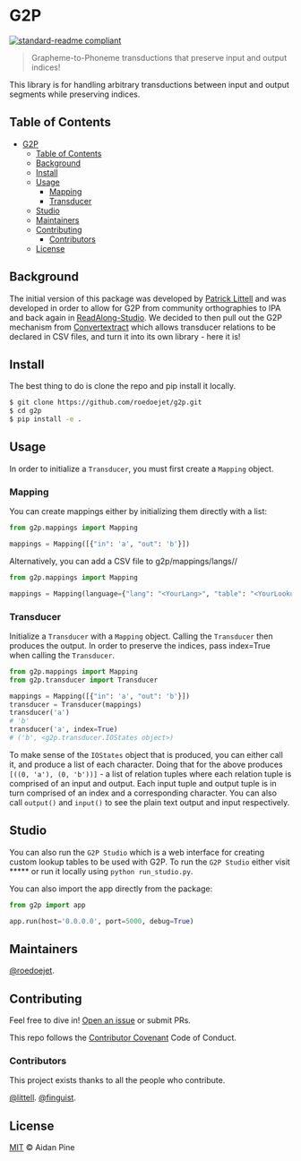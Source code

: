 # G2P

[![standard-readme compliant](https://img.shields.io/badge/readme%20style-standard-brightgreen.svg?style=flat-square)](https://github.com/roedoejet/g2p)

> Grapheme-to-Phoneme transductions that preserve input and output indices!

This library is for handling arbitrary transductions between input and output segments while preserving indices.

## Table of Contents

- [G2P](#g2p)
  - [Table of Contents](#table-of-contents)
  - [Background](#background)
  - [Install](#install)
  - [Usage](#usage)
    - [Mapping](#mapping)
    - [Transducer](#transducer)
  - [Studio](#studio)
  - [Maintainers](#maintainers)
  - [Contributing](#contributing)
    - [Contributors](#contributors)
  - [License](#license)

## Background

The initial version of this package was developed by [Patrick Littell](https://github.com/littell) and was developed in order to allow for G2P from community orthographies to IPA and back again in [ReadAlong-Studio](https://github.com/dhdaines/ReadAlong-Studio). We decided to then pull out the G2P mechanism from [Convertextract](https://github.com/roedoejet/convertextract) which allows transducer relations to be declared in CSV files, and turn it into its own library - here it is!

## Install

The best thing to do is clone the repo and pip install it locally.

```sh
$ git clone https://github.com/roedoejet/g2p.git
$ cd g2p
$ pip install -e .
```

## Usage

In order to initialize a `Transducer`, you must first create a `Mapping` object.

### Mapping

You can create mappings either by initializing them directly with a list:

```python
from g2p.mappings import Mapping

mappings = Mapping([{"in": 'a', "out": 'b'}])

```

Alternatively, you can add a CSV file to g2p/mappings/langs/<YourLang>/<YourLookupTable>

```python
from g2p.mappings import Mapping

mappings = Mapping(language={"lang": "<YourLang>", "table": "<YourLookupTable>"})

```

### Transducer

Initialize a `Transducer` with a `Mapping` object. Calling the `Transducer` then produces the output. In order to preserve the indices, pass index=True when calling the `Transducer`.

```python
from g2p.mappings import Mapping
from g2p.transducer import Transducer

mappings = Mapping([{"in": 'a', "out": 'b'}])
transducer = Transducer(mappings)
transducer('a')
# 'b'
transducer('a', index=True)
# ('b', <g2p.transducer.IOStates object>)

```

To make sense of the `IOStates` object that is produced, you can either call it, and produce a list of each character. Doing that for the above produces `[((0, 'a'), (0, 'b'))]` - a list of relation tuples where each relation tuple is comprised of an input and output. Each input tuple and output tuple is in turn comprised of an index and a corresponding character. You can also call `output()` and `input()` to see the plain text output and input respectively.

## Studio

You can also run the `G2P Studio` which is a web interface for creating custom lookup tables to be used with G2P. To run the `G2P Studio` either visit ***** or run it locally using `python run_studio.py`. 

You can also import the app directly from the package:

```python
from g2p import app

app.run(host='0.0.0.0', port=5000, debug=True)
```


## Maintainers

[@roedoejet](https://github.com/roedoejet).


## Contributing

Feel free to dive in! [Open an issue](https://github.com/roedoejet/g2p/issues/new) or submit PRs.

This repo follows the [Contributor Covenant](http://contributor-covenant.org/version/1/3/0/) Code of Conduct.

### Contributors

This project exists thanks to all the people who contribute. 

[@littell](https://github.com/littell).
[@finguist](https://github.com/finguist).


## License

[MIT](LICENSE) © Aidan Pine